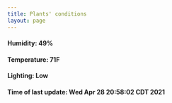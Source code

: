 ```yaml
---
title: Plants' conditions
layout: page
---
```



#### Humidity: 49%
#### Temperature: 71F
#### Lighting: Low
#### Time of last update: Wed Apr 28 20:58:02 CDT 2021
